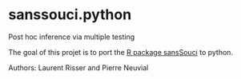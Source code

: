 # sanssouci.python

Post hoc inference via multiple testing 

The goal of this projet is to port the [R package sansSouci](pneuvial.github.io/sanssouci/) to python.

Authors: Laurent Risser and Pierre Neuvial

